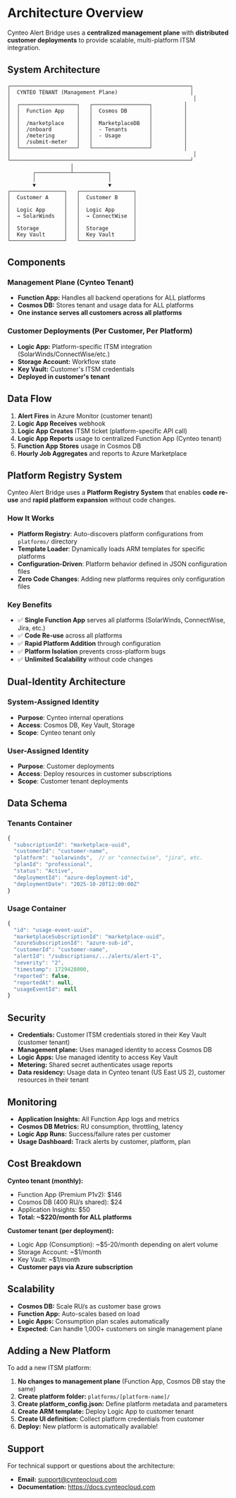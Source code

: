 # Architecture Overview

Cynteo Alert Bridge uses a **centralized management plane** with **distributed customer deployments** to provide scalable, multi-platform ITSM integration.

## System Architecture

```
┌─────────────────────────────────────────────────────────┐
│  CYNTEO TENANT (Management Plane)                       │
│                                                          │
│  ┌──────────────────┐   ┌──────────────────┐          │
│  │  Function App    │   │  Cosmos DB       │          │
│  │                  │   │                  │          │
│  │  /marketplace    │   │  MarketplaceDB   │          │
│  │  /onboard        │   │  - Tenants       │          │
│  │  /metering       │   │  - Usage         │          │
│  │  /submit-meter   │   │                  │          │
│  └──────────────────┘   └──────────────────┘          │
│                                                          │
└─────────────────────────────────────────────────────────┘
                    │
        ┌───────────┴───────────┐
        │                       │
        ▼                       ▼
┌─────────────────┐   ┌─────────────────┐
│  Customer A     │   │  Customer B     │
│                 │   │                 │
│  Logic App      │   │  Logic App      │
│  → SolarWinds   │   │  → ConnectWise  │
│                 │   │                 │
│  Storage        │   │  Storage        │
│  Key Vault      │   │  Key Vault      │
└─────────────────┘   └─────────────────┘
```

## Components

### Management Plane (Cynteo Tenant)
- **Function App:** Handles all backend operations for ALL platforms
- **Cosmos DB:** Stores tenant and usage data for ALL platforms
- **One instance serves all customers across all platforms**

### Customer Deployments (Per Customer, Per Platform)
- **Logic App:** Platform-specific ITSM integration (SolarWinds/ConnectWise/etc.)
- **Storage Account:** Workflow state
- **Key Vault:** Customer's ITSM credentials
- **Deployed in customer's tenant**

## Data Flow

1. **Alert Fires** in Azure Monitor (customer tenant)
2. **Logic App Receives** webhook
3. **Logic App Creates** ITSM ticket (platform-specific API call)
4. **Logic App Reports** usage to centralized Function App (Cynteo tenant)
5. **Function App Stores** usage in Cosmos DB
6. **Hourly Job Aggregates** and reports to Azure Marketplace

## Platform Registry System

Cynteo Alert Bridge uses a **Platform Registry System** that enables **code re-use** and **rapid platform expansion** without code changes.

### How It Works

- **Platform Registry**: Auto-discovers platform configurations from `platforms/` directory
- **Template Loader**: Dynamically loads ARM templates for specific platforms
- **Configuration-Driven**: Platform behavior defined in JSON configuration files
- **Zero Code Changes**: Adding new platforms requires only configuration files

### Key Benefits

- ✅ **Single Function App** serves all platforms (SolarWinds, ConnectWise, Jira, etc.)
- ✅ **Code Re-use** across all platforms
- ✅ **Rapid Platform Addition** through configuration
- ✅ **Platform Isolation** prevents cross-platform bugs
- ✅ **Unlimited Scalability** without code changes

## Dual-Identity Architecture

### System-Assigned Identity
- **Purpose**: Cynteo internal operations
- **Access**: Cosmos DB, Key Vault, Storage
- **Scope**: Cynteo tenant only

### User-Assigned Identity
- **Purpose**: Customer deployments
- **Access**: Deploy resources in customer subscriptions
- **Scope**: Customer tenant deployments

## Data Schema

### Tenants Container
```javascript
{
  "subscriptionId": "marketplace-uuid",
  "customerId": "customer-name",
  "platform": "solarwinds",  // or "connectwise", "jira", etc.
  "planId": "professional",
  "status": "Active",
  "deploymentId": "azure-deployment-id",
  "deploymentDate": "2025-10-20T12:00:00Z"
}
```

### Usage Container
```javascript
{
  "id": "usage-event-uuid",
  "marketplaceSubscriptionId": "marketplace-uuid",
  "azureSubscriptionId": "azure-sub-id",
  "customerId": "customer-name",
  "alertId": "/subscriptions/.../alerts/alert-1",
  "severity": "2",
  "timestamp": 1729428000,
  "reported": false,
  "reportedAt": null,
  "usageEventId": null
}
```

## Security

- **Credentials:** Customer ITSM credentials stored in their Key Vault (customer tenant)
- **Management plane:** Uses managed identity to access Cosmos DB
- **Logic Apps:** Use managed identity to access Key Vault
- **Metering:** Shared secret authenticates usage reports
- **Data residency:** Usage data in Cynteo tenant (US East US 2), customer resources in their tenant

## Monitoring

- **Application Insights:** All Function App logs and metrics
- **Cosmos DB Metrics:** RU consumption, throttling, latency
- **Logic App Runs:** Success/failure rates per customer
- **Usage Dashboard:** Track alerts by customer, platform, plan

## Cost Breakdown

**Cynteo tenant (monthly):**
- Function App (Premium P1v2): $146
- Cosmos DB (400 RU/s shared): $24
- Application Insights: $50
- **Total: ~$220/month for ALL platforms**

**Customer tenant (per deployment):**
- Logic App (Consumption): ~$5-20/month depending on alert volume
- Storage Account: ~$1/month
- Key Vault: ~$1/month
- **Customer pays via Azure subscription**

## Scalability

- **Cosmos DB:** Scale RU/s as customer base grows
- **Function App:** Auto-scales based on load
- **Logic Apps:** Consumption plan scales automatically
- **Expected:** Can handle 1,000+ customers on single management plane

## Adding a New Platform

To add a new ITSM platform:

1. **No changes to management plane** (Function App, Cosmos DB stay the same)
2. **Create platform folder:** `platforms/[platform-name]/`
3. **Create platform_config.json:** Define platform metadata and parameters
4. **Create ARM template:** Deploy Logic App to customer tenant
5. **Create UI definition:** Collect platform credentials from customer
6. **Deploy:** New platform is automatically available!

## Support

For technical support or questions about the architecture:
- **Email:** support@cynteocloud.com
- **Documentation:** https://docs.cynteocloud.com
